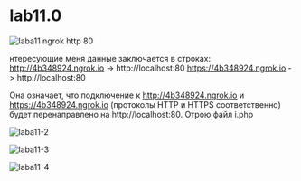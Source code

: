 # lab11.0
![laba11](https://user-images.githubusercontent.com/99552669/172923930-9326e99c-8a7b-4012-b63e-8b2b15298930.png)
ngrok http 80

нтересующие меня данные заключается в строках: http://4b348924.ngrok.io -> http://localhost:80 https://4b348924.ngrok.io -> http://localhost:80

Она означает, что подключение к http://4b348924.ngrok.io и https://4b348924.ngrok.io (протоколы HTTP и HTTPS соответственно) будет перенаправлено на http://localhost:80. Отрою файл i.php

![laba11-2](https://user-images.githubusercontent.com/99552669/172924672-adf15c48-953e-4a30-8144-cececa9a8cef.png)

![laba11-3](https://user-images.githubusercontent.com/99552669/172924693-b3b744a1-a2e3-4681-b0f9-fd0577150735.png)

![laba11-4](https://user-images.githubusercontent.com/99552669/172924712-e96fc617-5c97-4837-b0ac-454302ff0a05.png)
